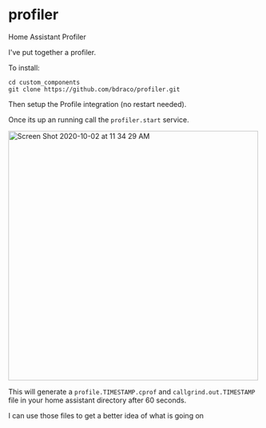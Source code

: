 # profiler
Home Assistant Profiler

I've put together a profiler.

To install:

```
cd custom_components
git clone https://github.com/bdraco/profiler.git
```

Then setup the Profile integration (no restart needed).

Once its up an running call the `profiler.start` service.

<img width="500" alt="Screen Shot 2020-10-02 at 11 34 29 AM" src="https://user-images.githubusercontent.com/663432/94947455-493f5600-04a3-11eb-8970-0f1ca9f53e5c.png">

This will generate a `profile.TIMESTAMP.cprof` and `callgrind.out.TIMESTAMP` file in your home assistant directory after 60 seconds.

I can use those files to get a better idea of what is going on

